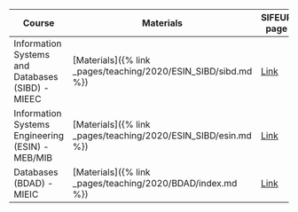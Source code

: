 | Course                                           | Materials                                                      | SIFEUP page                                                                             |
| ------------------------------------------------ | -------------------------------------------------------------- | --------------------------------------------------------------------------------------- |
| Information Systems and Databases (SIBD) - MIEEC | [Materials]({% link _pages/teaching/2020/ESIN_SIBD/sibd.md %}) | [Link](https://sigarra.up.pt/feup/pt/ucurr_geral.ficha_uc_view?pv_ocorrencia_id=436868) |
| Information Systems Engineering (ESIN) - MEB/MIB | [Materials]({% link _pages/teaching/2020/ESIN_SIBD/esin.md %}) | [Link](https://sigarra.up.pt/feup/pt/UCURR_GERAL.FICHA_UC_VIEW?pv_ocorrencia_id=436542) |
| Databases (BDAD) - MIEIC | [Materials]({% link _pages/teaching/2020/BDAD/index.md %})   | [Link](https://sigarra.up.pt/feup/pt/UCURR_GERAL.FICHA_UC_VIEW?pv_ocorrencia_id=436439) |                                                                                    |
